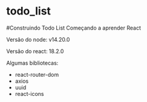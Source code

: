 # todo_list
#Construindo Todo List
Começando a aprender React

Versão do node: v14.20.0

Versão do react: 18.2.0

Algumas bibliotecas:
- react-router-dom
- axios
- uuid
- react-icons

